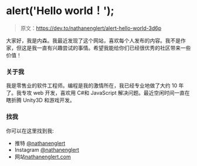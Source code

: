 # alert('Hello world！');

> 原文：<https://dev.to/nathanenglert/alert-hello-world-3d6p>

大家好，我是内森。我最近发现了这个网站，喜欢每个人发布的内容。我不是作家，但这是我一直有兴趣尝试的事情。希望我能给你们已经很优秀的社区带来一些价值！

### 关于我

我是零售业的软件工程师。编程是我的激情所在，我已经专业地做了大约 10 年了。我专攻 web 开发，喜欢用 C#和 JavaScript 解决问题。最近空闲时间一直在瞎折腾 Unity3D 和游戏开发。

### 找我

你可以在这里找到我:

*   推特 [@nathanenglert](https://twitter.com/nathanenglert)
*   Instagram [@nathanenglert](https://www.instagram.com/nathanenglert/)
*   网站[nathanenglert.com](https://nathanenglert.com)